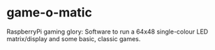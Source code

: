 game-o-matic
============

RaspberryPi gaming glory: Software to run a 64x48 single-colour LED matrix/display and some basic, classic games. 
